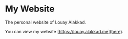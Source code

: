 # My Website

The personal website of Louay Alakkad.

You can view my website [https://louay.alakkad.me](here).

